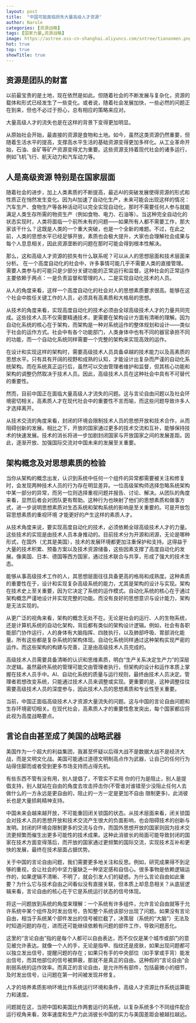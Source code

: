 ```yaml
---
layout: post
title:  "中国可能面临损失大量高级人才资源"
author: Narule
categories: [资源战略]
tags: [国家力量,资源战略]
image: https://astree.oss-cn-shanghai.aliyuncs.com/sntree/tiananmen.png
hot: true
top: true
showTitle: true
---
```


## 资源是团队的财富
以前最宝贵的是土地，现在依然是如此。但随着社会的不断发展与复杂化，资源的载体和形式已经发生了一些变化。或者说，随着社会发展加快，一些必然的问题正在到来，但也不必过于担心，总有相应的策略来应对。

大量高级人才的流失也是在这样的背景下变得更加明显。

从原始社会开始，最直接的资源是食物和土地。如今，虽然这类资源仍然重要，但随着生活水平的提高，支撑高水平生活的基础资源变得更加多样化。从工业革命开始，石油、金矿等矿产资源变得尤为重要。这些资源支持着现代社会的诸多运行，例如飞机飞行、航天动力和汽车动力等。

## 人是高级资源 特别是在国家层面
随着社会的进步，加上人类素质的不断提高，最近AI的突破发展使得资源的形式和性质正在悄然发生变化。因为AI加速了自动化生产，未来可能会出现这样的情况：汽车生产、食物生产等各种活动可以完全实现自动化，那时不需要任何人参与就能满足人类生存所需的物资生产（例如食物、电力、石油等）。当这种完全自动化的状态实现时，人类将面临一个前所未有的问题——如果所有人都不需要工作，那大家该干什么？这既是人类的一个重大突破，也是一个全新的难题。不过，在此之前，人类的思想水平已经足够开放，素质也会极大提升，大家也会理解社会成果与每个人息息相关，因此资源垄断的问题在那时可能会得到根本性解决。

那么，这和高级人才资源的损失有什么联系呢？可以从人的思想层面和技术层面来分析。
在一个高度自动化的社会中，许多事情可能几乎不需要人类的直接管理。需要人类参与的可能只是少部分关键功能的正常运行和监督。这种社会的正常运作主要依赖于两点：一是负责监督和管理的人，二是实现自动化技术的人员。

从人的角度来看，这样一个高度自动化的社会对人的思想素质要求很高。能够在这个社会中胜任关键工作的人员，必须具有高素质和大格局的思想。

从技术的角度来看，实现高度自动化的技术必须由全球高级技术人才的力量共同完成。这些技术人员不仅需要精通技术，更需要在架构设计方面有清晰的理解。因为自动化系统的核心在于架构，而架构是一种对系统运作的整体规划和设计——类似于社会的运作方式。社会中有各个功能部门，人类身体中也有不同的器官承担不同的功能，而一个自动化系统同样需要一个完整的架构来实现高效的运作。

在设计和实现这样的架构时，需要高级技术人员具备卓越的技术能力以及高素质的思想水平。只有具有开阔的视野和成熟的认知，才能设计出复杂而严谨的自动化系统架构。而在系统真正运行后，虽然可以交由管理者维护和监督，但其核心功能和架构的调整仍然取决于技术人员。因此，高级技术人员在这种社会中具有不可替代的重要性。

然而，目前中国正在面临大量高级人才流失的问题。这与言论自由问题以及社会环境密切相关。高素质人才在现代社会中的重要性不言而喻，而这些问题导致许多人才选择离开。

从技术交流的角度来看，封闭的环境会限制技术人员的思想开放和技术合作，从而阻碍创新的发展。相比之下，开放的国家通过更多的技术交流和互补，能够保持技术的快速发展。技术的消长将进一步加剧封闭国家与开放国家之间的发展差距。因此，逐渐开放、加强国际交流对中国未来的发展至关重要。


## 架构概念及对思想素质的检验

当你从架构的概念出发，认识到系统中任何一个组件的异常都需要被关注和修复时，会发现两种技术人员的行为存在明显差异。一位高级架构师选择忽略系统架构中某一部分的异常，而另一位则选择重视问题并报告、讨论、解决。从团队的角度来看，显然后者会对团队更有帮助。这种行为也映射了他们的思想素质和做事方式，进一步说明思想素质对生态系统和架构系统的影响是至关重要的。可是开放包容思想素质的重视环境 才能更好的产生这样的素质人才。

从技术角度来说，要实现高度自动化的技术，必须依赖全球高级技术人才的力量。这些技术的实现是由技术人员本身推动的。目前技术分为开源和闭源，无论是哪种形式，在国外（尤其是美国），技术的发展环境都更加注重保护和支持。这得益于大量的技术积累、预备方案以及技术资源储备，这些因素支撑了高度自动化的发展。像美国、日本、德国等西方国家，通过技术联合与共享，形成了强大的技术生态。

能够从事高级技术工作的人，其思想层面往往具备更高的格局和成熟度。这种素质的重要性在于，设计和实现复杂高级系统的能力，尤其是架构的设计与实现。架构在技术史上至关重要，因为它决定了系统的运作模式。自动化系统的核心在于通过架构概念严谨地设计并实现完整的功能。而没有良好的思想意识与设计能力，架构是无法实现的。

从更广泛的视角来看，架构的概念无处不在。无论是社会的运行、人的生物系统，还是计算机系统的自动化架构，背后都有类似的架构设计逻辑。例如，社会有各职能部门协作运行，人的身体有大脑指挥、四肢执行，以及肺部呼吸、胃部消化能量。所有这些都是复杂系统的架构体现。自动化系统同样通过这种架构实现严密的运作。而这些架构的构建与完善，正是由高级技术人员完成的。

高级技术人员需要具备清晰的认识和思维素质，明白“生产关系决定生产力”的深层次逻辑。虽然最终系统的管理可能交由管理者执行，但架构的设计和运作本质上掌握在技术人员手中。AI、自动化系统的质量与运行规则，最终由技术人员决定。管理者若想改变系统，只能通过技术人员来调整或实现。更重要的是，这种调整往往需要高级技术人员的深度参与，因此技术人员的思想素质和专业性至关重要。

当前，中国正面临高级技术人才资源大量流失的问题。这与中国的言论自由问题和生存环境密切相关。在现代社会，高素质人才的重要性愈发突出，每个国家都应将此视为高度战略要点。

## 言论自由甚至成了美国的战略武器

美国作为一个超大的利益集团，我甚至怀疑以后得大战不是数据大战不是经济大战，而是文明文化战。美国可能通过道德文明制高点作为武器，让自己的任何行为站得住脚而或者受到更多市场支持而占得先机。

有些东西不管有没有用，别人提倡了，不管实不实用  你的行为是阻止，别人是提倡支持，别人就站在自由的角度去攻击抨击你(不管谁对谁错至少没阻止任何人去做什么的一方永远是更自由的，阻止的一方一定是更加不自由 限制更多)，此消彼长也是大量损耗精神支持。

中国未来会越来越开放，不可能重回闭关锁国的状态。从技术层面来看，闭关锁国会对技术人员的思想开放和技术交流产生很大的负面影响，也会阻碍技术的创新与发明。封闭的环境会限制更多的交流与合作，而国外思想开放的国家则因为技术交流更频繁而催生出更多可能性的技术成果。这种此消彼长的局面可能导致封闭的国家在技术方面变得落后，而开放的国家通过更频繁的国际交流，实现技术互补和更快的发展，最终在技术层面占据优势。

关于中国的言论自由问题，我们需要更多地关注和反思。例如，研究成果得不到足够的重视，会让社会的中坚力量缺乏一种坚定感和自信心。很多事物是依赖逻辑运作的，如果逻辑不清晰、不明了，就会引发人们的疑惑。为什么言论自由如此重要？为什么它与技术自由之间看似没有直接关联，但本质上却息息相关？从底层逻辑来看，言论自由的核心在于它是系统运行状态的信号体现。

将这一问题放到系统的角度来理解：一个系统有许多组件，允许言论自由就等于允许系统中某个组件及时发出信号，告知整个系统该部分出现了问题。如果没有言论自由，相当于系统某个部件发出的信号被拦截了，决策层（系统的“大脑”）无法及时知道问题的存在，进而还可能继续依赖有问题的部件工作，导致问题恶化。

这里的“言论自由”指的是每个人都可以自由表达，而不仅仅是某个城市或部门的意见被允许表达。就像一个人的手，无论是指甲、指纹还是皮肤，如果出现问题都可以独立发出信号，提醒问题的存在；如果只有手的中央部位（如手掌或手背）能发出信号，而其他部位的信号被屏蔽，那就不是真正的自由。这种假的“言论自由”会削弱系统的运作效率。而真正的言论自由，是允许所有部件，包括最微小的细节，及时发出信号，让问题在第一时间被发现并修复。

人才的培养素质影响环境比作系统运行环境和条件，高级人才资源比作系统运算能力和速度。

问题就在这，当把中国和美国比作两套运行的系统，以复杂系统多个不同组件配合运行视角来看，效率速度和生产力此消彼长中国的实力与美国差距会被越拉越远。